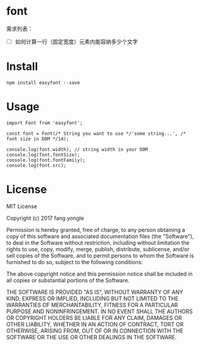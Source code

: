 # font

需求列表：

- [ ] 如何计算一行（固定宽度）元素内能容纳多少个文字

# Install

```
npm install easyfont --save
```

# Usage

```
import Font from 'easyfont';

const font = Font(/* String you want to use */'some string...', /* font size in DOM */14);

console.log(font.width); // string width in your DOM
console.log(font.fontSize); 
console.log(font.fontFamily);
console.log(font.src);
```

# License

MIT License

Copyright (c) 2017 fang.yongle

Permission is hereby granted, free of charge, to any person obtaining a copy
of this software and associated documentation files (the "Software"), to deal
in the Software without restriction, including without limitation the rights
to use, copy, modify, merge, publish, distribute, sublicense, and/or sell
copies of the Software, and to permit persons to whom the Software is
furnished to do so, subject to the following conditions:

The above copyright notice and this permission notice shall be included in all
copies or substantial portions of the Software.

THE SOFTWARE IS PROVIDED "AS IS", WITHOUT WARRANTY OF ANY KIND, EXPRESS OR
IMPLIED, INCLUDING BUT NOT LIMITED TO THE WARRANTIES OF MERCHANTABILITY,
FITNESS FOR A PARTICULAR PURPOSE AND NONINFRINGEMENT. IN NO EVENT SHALL THE
AUTHORS OR COPYRIGHT HOLDERS BE LIABLE FOR ANY CLAIM, DAMAGES OR OTHER
LIABILITY, WHETHER IN AN ACTION OF CONTRACT, TORT OR OTHERWISE, ARISING FROM,
OUT OF OR IN CONNECTION WITH THE SOFTWARE OR THE USE OR OTHER DEALINGS IN THE
SOFTWARE.
